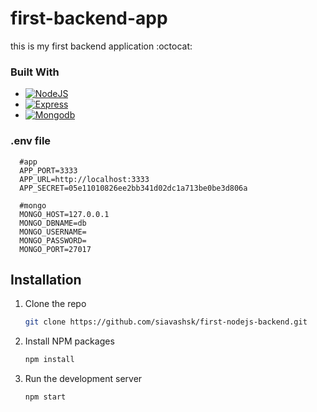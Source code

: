 # first-backend-app
this is my first backend application :octocat:

### Built With
* [![NodeJS](https://img.shields.io/badge/node.js-000000?style=for-the-badge&logo=nodedotjs&logoColor=green)](https://nodejs.org/)
* [![Express](https://img.shields.io/badge/express-000000?style=for-the-badge&logo=express&logoColor=white)](https://express.com/)
* [![Mongodb](https://img.shields.io/badge/mongodb-000000?style=for-the-badge&logo=mongodb&logoColor=green)](https://mongodb.com/)


### .env file
```
  #app 
  APP_PORT=3333
  APP_URL=http://localhost:3333
  APP_SECRET=05e11010826ee2bb341d02dc1a713be0be3d806a
  
  #mongo
  MONGO_HOST=127.0.0.1
  MONGO_DBNAME=db
  MONGO_USERNAME=
  MONGO_PASSWORD=
  MONGO_PORT=27017

```
<!-- GETTING STARTED -->
## Installation
1. Clone the repo
   ```sh
   git clone https://github.com/siavashsk/first-nodejs-backend.git
   ```
2. Install NPM packages
   ```sh
   npm install
   ```
3. Run the development server
    ```sh
   npm start
   ```

